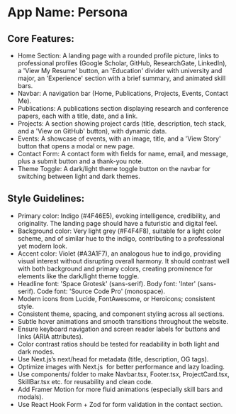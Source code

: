 # **App Name**: Persona

## Core Features:

- Home Section: A landing page with a rounded profile picture, links to professional profiles (Google Scholar, GitHub, ResearchGate, LinkedIn), a 'View My Resume' button, an 'Education' divider with university and major, an 'Experience' section with a brief summary, and animated skill bars.
- Navbar: A navigation bar (Home, Publications, Projects, Events, Contact Me).
- Publications: A publications section displaying research and conference papers, each with a title, date, and a link.
- Projects: A section showing project cards (title, description, tech stack, and a 'View on GitHub' button), with dynamic data.
- Events: A showcase of events, with an image, title, and a 'View Story' button that opens a modal or new page.
- Contact Form: A contact form with fields for name, email, and message, plus a submit button and a thank-you note.
- Theme Toggle: A dark/light theme toggle button on the navbar for switching between light and dark themes.

## Style Guidelines:

- Primary color: Indigo (#4F46E5), evoking intelligence, credibility, and originality. The landing page should have a futuristic and digital feel.
- Background color: Very light grey (#F4F4F8), suitable for a light color scheme, and of similar hue to the indigo, contributing to a professional yet modern look.
- Accent color: Violet (#A3A1F7), an analogous hue to indigo, providing visual interest without disrupting overall harmony. It should contrast well with both background and primary colors, creating prominence for elements like the dark/light theme toggle.
- Headline font: 'Space Grotesk' (sans-serif). Body font: 'Inter' (sans-serif). Code font: 'Source Code Pro' (monospace).
- Modern icons from Lucide, FontAwesome, or Heroicons; consistent style.
- Consistent theme, spacing, and component styling across all sections.
- Subtle hover animations and smooth transitions throughout the website.
- Ensure keyboard navigation and screen reader labels for buttons and links (ARIA attributes).
- Color contrast ratios should be tested for readability in both light and dark modes.
- Use Next.js’s next/head for metadata (title, description, OG tags).
- Optimize images with Next.js <Image /> for better performance and lazy loading.
- Use components/ folder to make Navbar.tsx, Footer.tsx, ProjectCard.tsx, SkillBar.tsx etc. for reusability and clean code.
- Add Framer Motion for more fluid animations (especially skill bars and modals).
- Use React Hook Form + Zod for form validation in the contact section.
